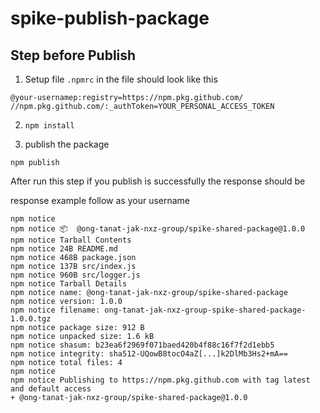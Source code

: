 # spike-publish-package

## Step before Publish

1. Setup file `.npmrc` in the file should look like this

```
@your-usernamep:registry=https://npm.pkg.github.com/
//npm.pkg.github.com/:_authToken=YOUR_PERSONAL_ACCESS_TOKEN
```

2. `npm install`

3. publish the package

```
npm publish
```

After run this step if you publish is successfully the response should be

response example follow as your username

```
npm notice
npm notice 📦  @ong-tanat-jak-nxz-group/spike-shared-package@1.0.0
npm notice Tarball Contents
npm notice 24B README.md
npm notice 468B package.json
npm notice 137B src/index.js
npm notice 960B src/logger.js
npm notice Tarball Details
npm notice name: @ong-tanat-jak-nxz-group/spike-shared-package
npm notice version: 1.0.0
npm notice filename: ong-tanat-jak-nxz-group-spike-shared-package-1.0.0.tgz
npm notice package size: 912 B
npm notice unpacked size: 1.6 kB
npm notice shasum: b23ea6f2969f071baed420b4f88c16f7f2d1ebb5
npm notice integrity: sha512-UQowB8tocO4aZ[...]k2DlMb3Hs2+mA==
npm notice total files: 4
npm notice
npm notice Publishing to https://npm.pkg.github.com with tag latest and default access
+ @ong-tanat-jak-nxz-group/spike-shared-package@1.0.0
```
